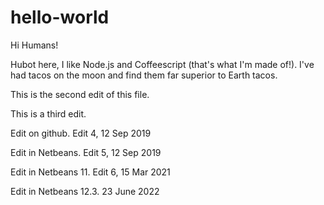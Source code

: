 # hello-world

Hi Humans!

Hubot here, I like Node.js and Coffeescript (that's what I'm made of!).
I've had tacos on the moon and find them far superior to Earth tacos.

This is the second edit of this file.

This is a third edit.

Edit on github. Edit 4, 12 Sep 2019

Edit in Netbeans. Edit 5, 12 Sep 2019

Edit in Netbeans 11. Edit 6, 15 Mar 2021

Edit in Netbeans 12.3. 23 June 2022